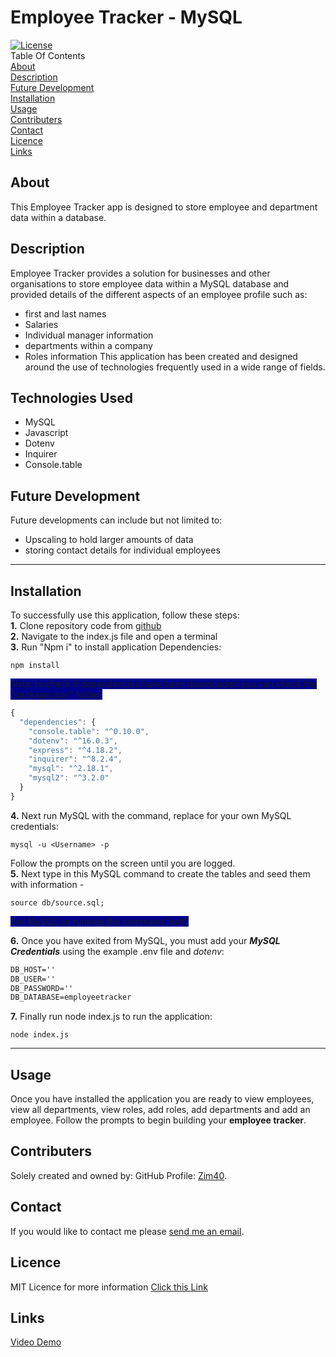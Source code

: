 # Employee Tracker - MySQL
[![License](https://img.shields.io/badge/License-MIT-blue.svg)](https://opensource.org/licenses/MIT)<br>
Table Of Contents<br>
 [About](#about)<br>
 [Description](#description)<br>
 [Future Development](#future-development)<br>
 [Installation](#installation)<br>
 [Usage](#usage)<br>
 [Contributers](#contributers)<br>
 [Contact](#contact)<br>
 [Licence](#licence)<br>
 [Links](#links)<br>

## About
This Employee Tracker app is designed to store employee and department data within a database.
## Description
Employee Tracker provides a solution for businesses and other organisations to store employee data within a MySQL database and provided details of the different aspects of an employee profile such as:
 - first and last names
 - Salaries
 - Individual manager information
 - departments within a company
 - Roles information
This application has been created and designed around the use of technologies frequently used in a wide range of fields.
## Technologies Used
 - MySQL
 - Javascript
 - Dotenv
 - Inquirer
 - Console.table
## Future Development
Future developments can include but not limited to:
- Upscaling to hold larger amounts of data
- storing contact details for individual employees
***
## Installation
To successfully use this application, follow these steps:<br>
**1.** Clone repository code from [github](https://github.com/Zim40/Employee-Manager)<br>
**2.** Navigate to the index.js file and open a terminal<br>
**3.** Run "Npm i" to install application Dependencies:
```shell
npm install
```
<span style="background-color: darkblue">Note: to check if dependencies have been downloaded you can check the "package.json" folder.</span>
```js
{
  "dependencies": {
    "console.table": "^0.10.0",
    "dotenv": "^16.0.3",
    "express": "^4.18.2",
    "inquirer": "^8.2.4",
    "mysql": "^2.18.1",
    "mysql2": "^3.2.0"
  }
}
```
**4.** Next run MySQL with the command, replace <username> for your own MySQL credentials:
```shell
mysql -u <Username> -p
```
Follow the prompts on the screen until you are logged.<br>
**5.** Next type in this MySQL command to create the tables and seed them with information - 
```shell
source db/source.sql;
```
<span style="background-color: darkblue">Exit MySQL by running the command "exit"</span>

**6.** Once you have exited from MySQL, you must add your ***MySQL Credentials*** using the example .env file and *dotenv*:
```.txt
DB_HOST=''
DB_USER=''
DB_PASSWORD=''
DB_DATABASE=employeetracker
```
**7.** Finally run node index.js to run the application:
```shell
node index.js
```
***

## Usage
Once you have installed the application you are ready to view employees, view all departments, view roles, add roles, add departments and add an employee. Follow the prompts to begin building your **employee tracker**. 
## Contributers
Solely created and owned by:
GitHub Profile: [Zim40](https://github.com/Zim40).
## Contact
If you would like to contact me please [send me an email](mailto:michaelm810129@gmail.com).
## Licence
MIT Licence for more information [Click this Link]((https://opensource.org/licenses/MIT))
## Links
[Video Demo](https://drive.google.com/file/d/1b3fhHvs2aZmaJPOCauSwlmHeVE7L4xte/view)

